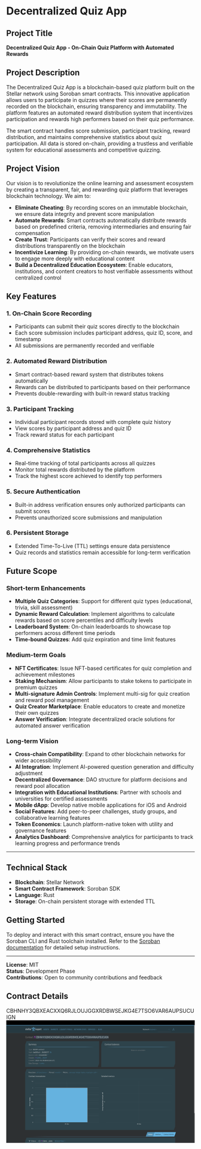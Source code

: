 # Decentralized Quiz App

## Project Title
**Decentralized Quiz App - On-Chain Quiz Platform with Automated Rewards**

## Project Description
The Decentralized Quiz App is a blockchain-based quiz platform built on the Stellar network using Soroban smart contracts. This innovative application allows users to participate in quizzes where their scores are permanently recorded on the blockchain, ensuring transparency and immutability. The platform features an automated reward distribution system that incentivizes participation and rewards high performers based on their quiz performance.

The smart contract handles score submission, participant tracking, reward distribution, and maintains comprehensive statistics about quiz participation. All data is stored on-chain, providing a trustless and verifiable system for educational assessments and competitive quizzing.

## Project Vision
Our vision is to revolutionize the online learning and assessment ecosystem by creating a transparent, fair, and rewarding quiz platform that leverages blockchain technology. We aim to:

- **Eliminate Cheating**: By recording scores on an immutable blockchain, we ensure data integrity and prevent score manipulation
- **Automate Rewards**: Smart contracts automatically distribute rewards based on predefined criteria, removing intermediaries and ensuring fair compensation
- **Create Trust**: Participants can verify their scores and reward distributions transparently on the blockchain
- **Incentivize Learning**: By providing on-chain rewards, we motivate users to engage more deeply with educational content
- **Build a Decentralized Education Ecosystem**: Enable educators, institutions, and content creators to host verifiable assessments without centralized control

## Key Features

### 1. **On-Chain Score Recording**
- Participants can submit their quiz scores directly to the blockchain
- Each score submission includes participant address, quiz ID, score, and timestamp
- All submissions are permanently recorded and verifiable

### 2. **Automated Reward Distribution**
- Smart contract-based reward system that distributes tokens automatically
- Rewards can be distributed to participants based on their performance
- Prevents double-rewarding with built-in reward status tracking

### 3. **Participant Tracking**
- Individual participant records stored with complete quiz history
- View scores by participant address and quiz ID
- Track reward status for each participant

### 4. **Comprehensive Statistics**
- Real-time tracking of total participants across all quizzes
- Monitor total rewards distributed by the platform
- Track the highest score achieved to identify top performers

### 5. **Secure Authentication**
- Built-in address verification ensures only authorized participants can submit scores
- Prevents unauthorized score submissions and manipulation

### 6. **Persistent Storage**
- Extended Time-To-Live (TTL) settings ensure data persistence
- Quiz records and statistics remain accessible for long-term verification

## Future Scope

### Short-term Enhancements
- **Multiple Quiz Categories**: Support for different quiz types (educational, trivia, skill assessment)
- **Dynamic Reward Calculation**: Implement algorithms to calculate rewards based on score percentiles and difficulty levels
- **Leaderboard System**: On-chain leaderboards to showcase top performers across different time periods
- **Time-bound Quizzes**: Add quiz expiration and time limit features

### Medium-term Goals
- **NFT Certificates**: Issue NFT-based certificates for quiz completion and achievement milestones
- **Staking Mechanism**: Allow participants to stake tokens to participate in premium quizzes
- **Multi-signature Admin Controls**: Implement multi-sig for quiz creation and reward pool management
- **Quiz Creator Marketplace**: Enable educators to create and monetize their own quizzes
- **Answer Verification**: Integrate decentralized oracle solutions for automated answer verification

### Long-term Vision
- **Cross-chain Compatibility**: Expand to other blockchain networks for wider accessibility
- **AI Integration**: Implement AI-powered question generation and difficulty adjustment
- **Decentralized Governance**: DAO structure for platform decisions and reward pool allocation
- **Integration with Educational Institutions**: Partner with schools and universities for certified assessments
- **Mobile dApp**: Develop native mobile applications for iOS and Android
- **Social Features**: Add peer-to-peer challenges, study groups, and collaborative learning features
- **Token Economics**: Launch platform-native token with utility and governance features
- **Analytics Dashboard**: Comprehensive analytics for participants to track learning progress and performance trends

---

## Technical Stack
- **Blockchain**: Stellar Network
- **Smart Contract Framework**: Soroban SDK
- **Language**: Rust
- **Storage**: On-chain persistent storage with extended TTL

## Getting Started
To deploy and interact with this smart contract, ensure you have the Soroban CLI and Rust toolchain installed. Refer to the [Soroban documentation](https://soroban.stellar.org/docs) for detailed setup instructions.

---

**License**: MIT  
**Status**: Development Phase  
**Contributions**: Open to community contributions and feedback

## Contract Details
CBHNHY3QBXEACXXQ6RJLOUJGGXRDBWSEJKG4E7TSO6VAR6AUPSUCUIGN
![alt text](<image.png>)
